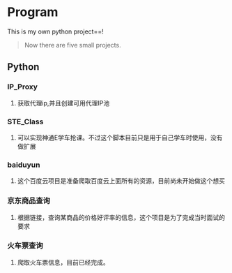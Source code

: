 # Program
This is my own python project==!
> Now there are five small projects.


## Python

### IP_Proxy
1. 获取代理ip,并且创建可用代理IP池

### STE_Class
1. 可以实现神通E学车抢课。不过这个脚本目前只是用于自己学车时使用，没有做扩展

### baiduyun
1. 这个百度云项目是准备爬取百度云上面所有的资源，目前尚未开始做这个想买

### 京东商品查询
1. 根据链接，查询某商品的价格好评率的信息，这个项目是为了完成当时面试的要求

### 火车票查询
1. 爬取火车票信息，目前已经完成。
